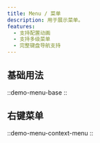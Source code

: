 ```yaml
---
title: Menu / 菜单
description: 用于展示菜单。
features:
  - 支持配置动画
  - 支持多级菜单
  - 完整键盘导航支持
---
```


## 基础用法

::demo-menu-base
::

## 右键菜单

::demo-menu-context-menu
::

